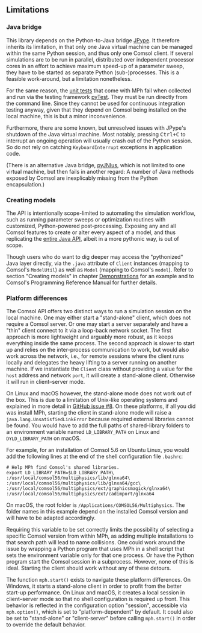 ﻿Limitations
-----------

### Java bridge

This library depends on the Python-to-Java bridge [JPype][jpype].
It therefore inherits its limitation, in that only one Java virtual
machine can be managed within the same Python session, and thus only
one Comsol client. If several simulations are to be run in parallel,
distributed over independent processor cores in an effort to achieve
maximum speed-up of a parameter sweep, they have to be started as
separate Python (sub-)processes. This is a feasible work-around, but
a limitation nonetheless.

For the same reason, the [unit tests][tests] that come with MPh fail
when collected and run via the testing framework [pyTest][pytest].
They must be run directly from the command line. Since they cannot be
used for continuous integration testing anyway, given that they depend
on Comsol being installed on the local machine, this is but a minor
inconvenience.

Furthermore, there are some known, but unresolved issues with JPype's
shutdown of the Java virtual machine. Most notably, pressing
<kbd>Ctrl+C</kbd> to interrupt an ongoing operation will usually crash
out of the Python session. So do not rely on catching
`KeyboardInterrupt` exceptions in application code.

(There is an alternative Java bridge, [pyJNIus][jnius], which is
not limited to one virtual machine, but then fails in another regard:
A number of Java methods exposed by Comsol are inexplicably missing
from the Python encapsulation.)


### Creating models

The API is intentionally scope-limited to automating the simulation
workflow, such as running parameter sweeps or optimization routines
with customized, Python-powered post-processing. Exposing any and all
Comsol features to create or alter every aspect of a model, and thus
replicating the [entire Java API][japi], albeit in a more pythonic way,
is out of scope.

Though users who do want to dig deeper may access the "pythonized"
Java layer directly, via the `.java` attribute of `Client` instances
(mapping to Comsol's `ModelUtil`) as well as `Model` (mapping to
Comsol's `model`). Refer to section "Creating models" in chapter
[Demonstrations](demonstrations) for an example and to Comsol's
Programming Reference Manual for further details.


### Platform differences

The Comsol API offers two distinct ways to run a simulation session
on the local machine. One may either start a "stand-alone" client,
which does not require a Comsol server. Or one may start a server
separately and have a "thin" client connect to it via a loop-back
network socket. The first approach is more lightweight and arguably
more robust, as it keeps everything inside the same process. The
second approach is slower to start up and relies on the inter-process
communication to work, but would also work across the network, i.e.,
for remote sessions where the client runs locally and delegates the
heavy lifting to a server running on another machine. If we instantiate
the `Client` class without providing a value for the `host` address and
network `port`, it will create a stand-alone client. Otherwise it will
run in client–server mode.

On Linux and macOS however, the stand-alone mode does not work out of
the box. This is due to a limitation of Unix-like operating systems
and explained in more detail in [GitHub issue #8][issue8]. On these
platforms, if all you did was install MPh, starting the client in
stand-alone mode will raise a `java.lang.UnsatisfiedLinkError`
because required external libraries cannot be found. You would have
to add the full paths of shared-library folders to an environment
variable named `LD_LIBRARY_PATH` on Linux and `DYLD_LIBRARY_PATH` on
macOS.

For example, for an installation of Comsol 5.6 on Ubuntu Linux, you
would add the following lines at the end of the shell configuration
file `.bashrc`:
```shell
# Help MPh find Comsol's shared libraries.
export LD_LIBRARY_PATH=$LD_LIBRARY_PATH\
:/usr/local/comsol56/multiphysics/lib/glnxa64\
:/usr/local/comsol56/multiphysics/lib/glnxa64/gcc\
:/usr/local/comsol56/multiphysics/ext/graphicsmagick/glnxa64\
:/usr/local/comsol56/multiphysics/ext/cadimport/glnxa64
```

On macOS, the root folder is `/Applications/COMSOL56/Multiphysics`.
The folder names in this example depend on the installed Comsol version
and will have to be adapted accordingly.

Requiring this variable to be set correctly limits the possibility of
selecting a specific Comsol version from within MPh, as adding multiple
installations to that search path will lead to name collisions. One
could work around the issue by wrapping a Python program that uses MPh
in a shell script that sets the environment variable only for that one
process. Or have the Python program start the Comsol session in a
subprocess. However, none of this is ideal. Starting the client should
work without any of these detours.

The function `mph.start()` exists to navigate these platform
differences. On Windows, it starts a stand-alone client in order to
profit from the better start-up performance. On Linux and macOS, it
creates a local session in client–server mode so that no shell
configuration is required up front. This behavior is reflected in the
configuration option "session", accessible via `mph.option()`, which is
set to "platform-dependent" by default. It could also be set to
"stand-alone" or "client-server" before calling `mph.start()` in order
to override the default behavior.


[repo]:   https://github.com/john-hennig/mph
[tests]:  https://github.com/John-Hennig/mph/tree/master/tests
[jpype]:  https://jpype.readthedocs.io
[jnius]:  https://pyjnius.readthedocs.io
[pytest]: https://docs.pytest.org
[japi]:   https://comsol.com/documentation/COMSOL_ProgrammingReferenceManual.pdf
[issues]: https://github.com/John-Hennig/MPh/issues
[issue8]: https://github.com/John-Hennig/MPh/issues/8
